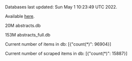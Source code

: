Databases last updated: Sun May  1 10:23:49 UTC 2022. 

Available [here](https://github.com/cbeauhilton/ash-db/releases).


20M	abstracts.db

153M	abstracts_full.db

Current number of items in db:
[{"count(*)": 96904}]

Current number of scraped items in db:
[{"count(*)": 15887}]
